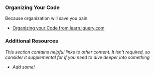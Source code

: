 
### Organizing Your Code

Because organization will save you pain:

* [Organizing your Code from learn.jquery.com](http://learn.jquery.com/code-organization/)

### Additional Resources

*This section contains helpful links to other content. It isn't required, so consider it supplemental for if you need to dive deeper into something*

* *Add some!*

